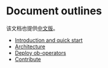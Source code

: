 # Document outlines

该文档也提供[中文版](../zh_CN/intro.md)。

- [Introduction and quick start](../../README.md)
- [Architecture](arch.md)
- [Deploy ob-operators](deploy.md)
- [Contribute](contribute.md)
